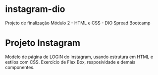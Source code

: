 # instagram-dio
Projeto de finalização Módulo 2 - HTML e CSS - DIO Spread Bootcamp

# Projeto Instagram 

Modelo de página de LOGIN do instagram, usando estrutura em HTML e estilos com CSS.
Exercício de Flex Box, resposividade e demais componentes.
